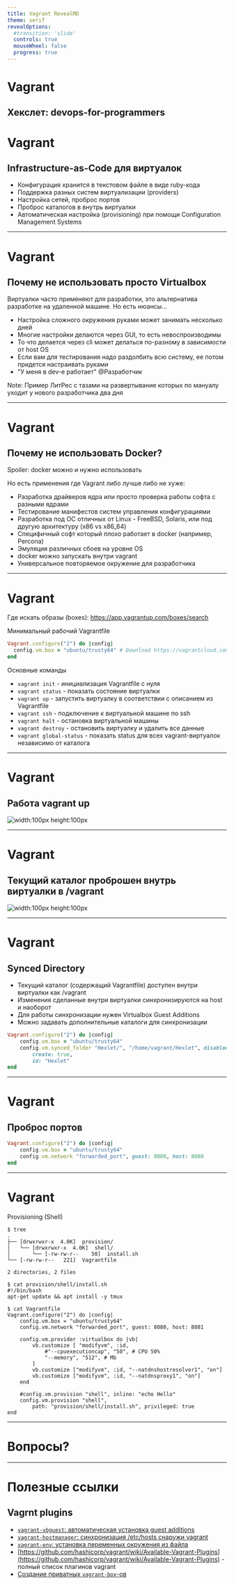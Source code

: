 ```yaml
---
title: Vagrant RevealMD
theme: serif
revealOptions:
  #transition: 'slide'
  controls: true
  mouseWheel: false
  progress: true
---
```


# Vagrant
## Хекслет: devops-for-programmers


# Vagrant

## Infrastructure-as-Code для виртуалок

- Конфигурация хранится в текстовом файле в виде ruby-кода
- Поддержка разных систем виртуализации (providers)
- Настройка сетей, проброс портов
- Проброс каталогов в внутрь виртуалки
- Автоматическая настройка (provisioning) при помощи Configuration Management Systems
 

---

# Vagrant

## Почему не использовать просто Virtualbox

Виртуалки часто применяют для разработки, это альтернатива разработке на удаленной машине.
Но есть нюансы...

- Настройка сложного окружения руками может занимать несколько дней
- Многие настройки делаются через GUI, то есть невоспроизводимы
- То что делается через cli может делаться по-разному в зависимости от host OS
- Если вам для тестирования надо раздолбить всю систему, ее потом придется настраивать руками
- "У меня в dev-е работает" @Разработчик


Note:
Пример ЛитРес c тазами на развертывание которых по мануалу уходит у нового разработчика
два дня

---

# Vagrant

## Почему не использовать Docker?

Spoiler: docker можно и нужно использовать

Но есть применения где Vagrant либо лучше либо не хуже:

- Разработка драйверов ядра или просто проверка работы софта с разными ядрами
- Тестирование манифестов систем управления конфигурациями
- Разработка под ОС отличных от Linux - FreeBSD, Solaris, или под другую архитектуру (x86 vs x86_64)
- Специфичный софт который плохо работает в docker (например, Percona)
- Эмуляция различных сбоев на уровне OS
- docker можно запускать внутри vagrant
- Универсальное повторяемое окружение для разработчика

---

# Vagrant

Где искать образы (boxes): https://app.vagrantup.com/boxes/search

Минимальный рабочий Vagrantfile
```ruby
Vagrant.configure("2") do |config|
  config.vm.box = "ubuntu/trusty64" # Download https://vagrantcloud.com/ubuntu/trusty64
end

```

Основные команды

- `vagrant init` - инициализация Vagrantfile с нуля
- `vagrant status` - показать состояние виртуалки
- `vagrant up` - запустить виртуалку в соответствии с описанием из Vagrantfile
- `vagrant ssh` - подключение к виртуальной машине по ssh
- `vagrant halt` - остановка виртуальной машины
- `vagrant destroy` - остановить виртуалку и удалить все данные
- `vagrant global-status` - показать status для всех vagrant-виртуалок независимо от каталога



---

# Vagrant

## Работа vagrant up 

![width:100px height:100px](vagrant_up_full.gif)

----

# Vagrant

## Текущий каталог проброшен внутрь виртуалки в /vagrant

![width:100px height:100px](vagrant_syncfolder.gif)

---

# Vagrant

## Synced Directory

- Текущий каталог (содержащий Vagrantfile) доступен внутри виртуалки как /vagrant
- Изменения сделанные внутри виртуалки синхронизируются на host и наоборот
- Для работы синхронизации нужен Virtualbox Guest Additions
- Можно задавать дополнительные каталоги для синхронизации
```ruby
Vagrant.configure("2") do |config|
	config.vm.box = "ubuntu/trusty64"
	config.vm.synced_folder "Hexlet/", "/home/vagrant/Hexlet", disabled: false,
		create: true,
		id: "Hexlet"
end
```

---

# Vagrant

## Проброс портов

```ruby
Vagrant.configure("2") do |config|
	config.vm.box = "ubuntu/trusty64"
	config.vm.network "forwarded_port", guest: 8080, host: 8080
end
```

---

# Vagrant
Provisioning (Shell)

```
$ tree
.
├── [drwxrwxr-x  4.0K]  provision/
│   └── [drwxrwxr-x  4.0K]  shell/
│       └── [-rw-rw-r--    50]  install.sh
└── [-rw-rw-r--   221]  Vagrantfile

2 directories, 2 files
```

```
$ cat provision/shell/install.sh 
#!/bin/bash
apt-get update && apt install -y tmux
```

```
$ cat Vagrantfile 
Vagrant.configure("2") do |config|
	config.vm.box = "ubuntu/trusty64"
	config.vm.network "forwarded_port", guest: 8080, host: 8081

	config.vm.provider :virtualbox do |vb|
		vb.customize [ "modifyvm", :id,
			#"--cpuexecutioncap", "50", # CPU 50%
			"--memory", "512", # Mb
		]
		vb.customize ["modifyvm", :id, "--natdnshostresolver1", "on"]
		vb.customize ["modifyvm", :id, "--natdnsproxy1", "on"]
	end

	#config.vm.provision "shell", inline: "echo Hello"
	config.vm.provision "shell", 
		path: "provision/shell/install.sh", privileged: true
end
```

---

# Вопросы?

---

# Полезные ссылки

## Vagrnt plugins

- [`vagrant-vbguest`: автоматическая установка guest additions](https://github.com/dotless-de/vagrant-vbguest)
- [`vagrant-hostmanager`: синхронизация /etc/hosts снаружи vagrant](https://github.com/devopsgroup-io/vagrant-hostmanager)
- [`vagrant-env`: установка переменных окружения из файла](https://github.com/gosuri/vagrant-env)
- [https://github.com/hashicorp/vagrant/wiki/Available-Vagrant-Plugins](https://github.com/hashicorp/vagrant/wiki/Available-Vagrant-Plugins) - полный список плагинов vagrant
- [Создание приватных `vagrant-box`-ов](https://github.com/hollodotme/Helpers/blob/master/Tutorials/vagrant/self-hosted-vagrant-boxes-with-versioning.md)

